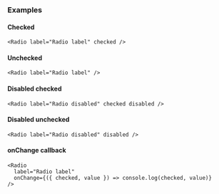 ### Examples

#### Checked

```
<Radio label="Radio label" checked />
```

#### Unchecked

```
<Radio label="Radio label" />
```

#### Disabled checked

```
<Radio label="Radio disabled" checked disabled />
```

#### Disabled unchecked

```
<Radio label="Radio disabled" disabled />
```

#### onChange callback

```
<Radio
  label="Radio label"
  onChange={({ checked, value }) => console.log(checked, value)}
/>
```
